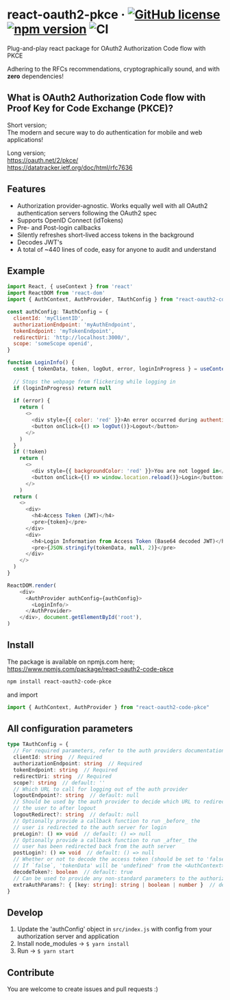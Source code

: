 # react-oauth2-pkce &middot; [![GitHub license](https://img.shields.io/badge/license-MIT-blue.svg)](https://github.com/soofstad/react-oauth2-pkce/blob/main/LICENSE) [![npm version](https://img.shields.io/npm/v/react-oauth2-code-pkce)](https://www.npmjs.com/package/react-oauth2-code-pkce) ![CI](https://github.com/soofstad/react-oauth2-pkce/actions/workflows/tests.yaml/badge.svg)

Plug-and-play react package for OAuth2 Authorization Code flow with PKCE

Adhering to the RFCs recommendations, cryptographically sound, and with __zero__ dependencies!  

## What is OAuth2 Authorization Code flow with Proof Key for Code Exchange (PKCE)?

Short version;  
The modern and secure way to do authentication for mobile and web applications!

Long version;  
<https://oauth.net/2/pkce/>  
<https://datatracker.ietf.org/doc/html/rfc7636>

## Features

- Authorization provider-agnostic. Works equally well with all OAuth2 authentication servers following the OAuth2 spec
- Supports OpenID Connect (idTokens)
- Pre- and Post-login callbacks
- Silently refreshes short-lived access tokens in the background
- Decodes JWT's
- A total of ~440 lines of code, easy for anyone to audit and understand

## Example

```javascript
import React, { useContext } from 'react'
import ReactDOM from 'react-dom'
import { AuthContext, AuthProvider, TAuthConfig } from "react-oauth2-code-pkce"

const authConfig: TAuthConfig = {
  clientId: 'myClientID',
  authorizationEndpoint: 'myAuthEndpoint',
  tokenEndpoint: 'myTokenEndpoint',
  redirectUri: 'http://localhost:3000/',
  scope: 'someScope openid',
}

function LoginInfo() {
  const { tokenData, token, logOut, error, loginInProgress } = useContext(AuthContext)
  
  // Stops the webpage from flickering while logging in
  if (loginInProgress) return null  
  
  if (error) {
    return (
      <>
        <div style={{ color: 'red' }}>An error occurred during authentication: {error}</div>
        <button onClick={() => logOut()}>Logout</button>
      </>
    )
  }
  if (!token)
    return (
      <>
        <div style={{ backgroundColor: 'red' }}>You are not logged in</div>
        <button onClick={() => window.location.reload()}>Login</button>
      </>
    )
  return (
    <>
      <div>
        <h4>Access Token (JWT)</h4>
        <pre>{token}</pre>
      </div>
      <div>
        <h4>Login Information from Access Token (Base64 decoded JWT)</h4>
        <pre>{JSON.stringify(tokenData, null, 2)}</pre>
      </div>
    </> 
  )
}

ReactDOM.render(
    <div>
      <AuthProvider authConfig={authConfig}>
        <LoginInfo/>
      </AuthProvider>
    </div>, document.getElementById('root'),
)
```

## Install

The package is available on npmjs.com here; https://www.npmjs.com/package/react-oauth2-code-pkce

```bash
npm install react-oauth2-code-pkce
```

and import

```javascript
import { AuthContext, AuthProvider } from "react-oauth2-code-pkce"
```

## All configuration parameters

```typescript
type TAuthConfig = {
  // For required parameters, refer to the auth providers documentation
  clientId: string  // Required
  authorizationEndpoint: string  // Required
  tokenEndpoint: string  // Required
  redirectUri: string  // Required
  scope?: string  // default: ''
  // Which URL to call for logging out of the auth provider
  logoutEndpoint?: string  // default: null
  // Should be used by the auth provider to decide which URL to redirect
  // the user to after logout
  logoutRedirect?: string  // default: null
  // Optionally provide a callback function to run _before_ the
  // user is redirected to the auth server for login
  preLogin?: () => void  // default: () => null
  // Optionally provide a callback function to run _after_ the
  // user has been redirected back from the auth server
  postLogin?: () => void  // default: () => null
  // Whether or not to decode the access token (should be set to 'false' if the access token is not a JWT (e.g. from Github))
  // If `false`, 'tokenData' will be 'undefined' from the <AuthContext>
  decodeToken?: boolean  // default: true
  // Can be used to provide any non-standard parameters to the authorization request
  extraAuthParams?: { [key: string]: string | boolean | number }  // default: null
}

```

## Develop

1. Update the 'authConfig' object in `src/index.js` with config from your authorization server and application
2. Install node_modules -> `$ yarn install`
3. Run -> `$ yarn start`

## Contribute

You are welcome to create issues and pull requests :)
